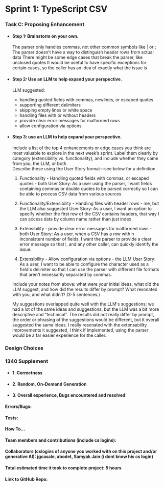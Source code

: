 # Sprint 1: TypeScript CSV

### Task C: Proposing Enhancement

- #### Step 1: Brainstorm on your own.
    The parser only handles commas, not other common symbols like | or ;
    The parser doesn't have a way to distinguish header rows from actual data
    There might be some edge cases that break the parser, like unclosed quotes
    It would be useful to have specific exceptions for certain cases, so the caller has an idea of exactly what the issue is
    
- #### Step 2: Use an LLM to help expand your perspective.
    LLM suggested: 
    - handling quoted fields with commas, newlines, or escaped quotes
    - supporting different delimiters
    - skipping empty lines or white space
    - handling files with or without headers
    - provide clear error messages for malformed rows
    - allow configuration via options


- #### Step 3: use an LLM to help expand your perspective.

    Include a list of the top 4 enhancements or edge cases you think are most valuable to explore in the next week’s sprint. Label them clearly by category (extensibility vs. functionality), and include whether they came from you, the LLM, or both.   
    Describe these using the User Story format—see below for a definition. 
    
    1. Functionality - Handling quoted fields with commas, or escaped quotes - both
    User Story: As a user using the parser, I want fields containing commas or double quotes to be parsed correctly so I can be able to process CSV data from various sources

    2. Functionality/Extensibility - Handling files with header rows - me, but the LLM also suggested
    User Story: As a user, I want an option to specify whether the first row of the CSV contains headers, that way I can access data by column name rather than just index

    3. Extensibility - provide clear error messages for malformed rows - both
    User Story: As a user, when a CSV has a row with n inconsistent number of fields, I want the parser to provide a clear error message so that I, and any other caller, can quickly identify the issue.


    4. Extensibility - Allow configuration via options - the LLM
    User Story: As a user, I want to be able to configure the character used as a field's delimiter so that I can use the parser with different file formats that aren't necessarily separated by commas.


    Include your notes from above: what were your initial ideas, what did the LLM suggest, and how did the results differ by prompt? What resonated with you, and what didn’t? (3-5 sentences.) 

    My suggestions overlapped quite well with the LLM's suggestions; we had a lot of the same ideas and suggestions, but the LLM was a bit more descriptive and "technical". The results did not really differ by prompt, the order or phrasing of the suggestions would be different, but it overall suggested the same ideas. I really resonated with the extensability improvements it suggested, I think if implemented, using the parser would be a far easier experience for the caller.

### Design Choices

### 1340 Supplement

- #### 1. Correctness

- #### 2. Random, On-Demand Generation

- #### 3. Overall experience, Bugs encountered and resolved
#### Errors/Bugs:
#### Tests:
#### How To…

#### Team members and contributions (include cs logins):

#### Collaborators (cslogins of anyone you worked with on this project and/or generative AI): jgcasale, abodet, Samyak Jain (i dont know his cs login)
#### Total estimated time it took to complete project: 5 hours
#### Link to GitHub Repo:  
